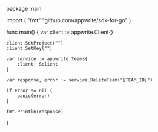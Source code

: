 package main

import (
    "fmt"
    "github.com/appwrite/sdk-for-go"
)

func main() {
    var client := appwrite.Client{}

    client.SetProject("")
    client.SetKey("")

    var service := appwrite.Teams{
        client: &client
    }

    var response, error := service.DeleteTeam("[TEAM_ID]")

    if error != nil {
        panic(error)
    }

    fmt.Println(response)
}